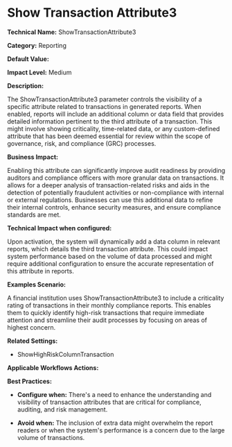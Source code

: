 # Show Transaction Attribute3

**Technical Name:** ShowTransactionAttribute3

**Category:** Reporting

**Default Value:**

**Impact Level:** Medium

**Description:**

The ShowTransactionAttribute3 parameter controls the visibility of a specific attribute related to transactions in generated reports. When enabled, reports will include an additional column or data field that provides detailed information pertinent to the third attribute of a transaction. This might involve showing criticality, time-related data, or any custom-defined attribute that has been deemed essential for review within the scope of governance, risk, and compliance (GRC) processes.

**Business Impact:**

Enabling this attribute can significantly improve audit readiness by providing auditors and compliance officers with more granular data on transactions. It allows for a deeper analysis of transaction-related risks and aids in the detection of potentially fraudulent activities or non-compliance with internal or external regulations. Businesses can use this additional data to refine their internal controls, enhance security measures, and ensure compliance standards are met.

**Technical Impact when configured:**

Upon activation, the system will dynamically add a data column in relevant reports, which details the third transaction attribute. This could impact system performance based on the volume of data processed and might require additional configuration to ensure the accurate representation of this attribute in reports.

**Examples Scenario:**

A financial institution uses ShowTransactionAttribute3 to include a criticality rating of transactions in their monthly compliance reports. This enables them to quickly identify high-risk transactions that require immediate attention and streamline their audit processes by focusing on areas of highest concern.

**Related Settings:**

- ShowHighRiskColumnTransaction

**Applicable Workflows Actions:**

**Best Practices:** 

- **Configure when:** There's a need to enhance the understanding and visibility of transaction attributes that are critical for compliance, auditing, and risk management.
  
- **Avoid when:** The inclusion of extra data might overwhelm the report readers or when the system's performance is a concern due to the large volume of transactions.